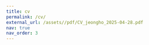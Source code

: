 ```yaml
---
title: cv
permalink: /cv/
external_url: /assets//pdf/CV_jeongho_2025-04-28.pdf
nav: true
nav_order: 3
---
```

